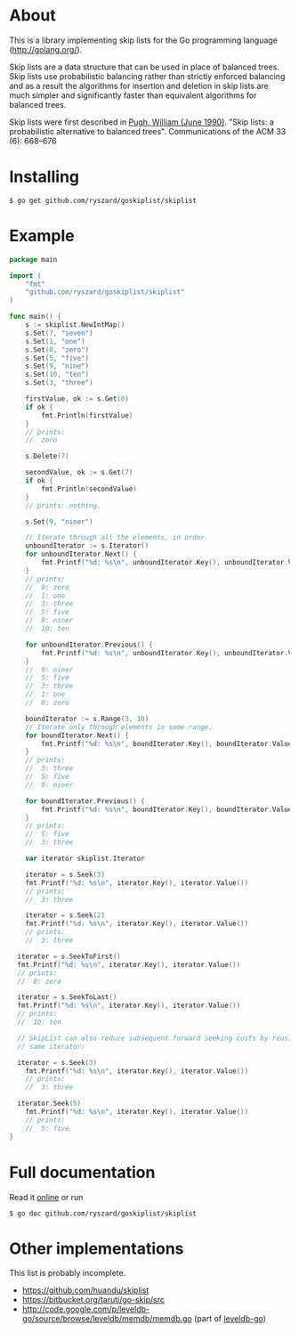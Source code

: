 About
=====

This is a library implementing skip lists for the Go programming
language (http://golang.org/).

Skip lists are a data structure that can be used in place of
balanced trees. Skip lists use probabilistic balancing rather than
strictly enforced balancing and as a result the algorithms for
insertion and deletion in skip lists are much simpler and
significantly faster than equivalent algorithms for balanced trees.

Skip lists were first described in
[Pugh, William (June 1990)](ftp://ftp.cs.umd.edu/pub/skipLists/skiplists.pdf). "Skip
lists: a probabilistic alternative to balanced trees". Communications
of the ACM 33 (6): 668–676

Installing
==========

    $ go get github.com/ryszard/goskiplist/skiplist

Example
=======

```go
package main

import (
	"fmt"
	"github.com/ryszard/goskiplist/skiplist"
)

func main() {
	s := skiplist.NewIntMap()
	s.Set(7, "seven")
	s.Set(1, "one")
	s.Set(0, "zero")
	s.Set(5, "five")
	s.Set(9, "nine")
	s.Set(10, "ten")
	s.Set(3, "three")

	firstValue, ok := s.Get(0)
	if ok {
		fmt.Println(firstValue)
	}
	// prints:
	//  zero

	s.Delete(7)

	secondValue, ok := s.Get(7)
	if ok {
		fmt.Println(secondValue)
	}
	// prints: nothing.

	s.Set(9, "niner")

	// Iterate through all the elements, in order.
	unboundIterator := s.Iterator()
	for unboundIterator.Next() {
		fmt.Printf("%d: %s\n", unboundIterator.Key(), unboundIterator.Value())
	}
	// prints:
	//  0: zero
	//  1: one
	//  3: three
	//  5: five
	//  9: niner
	//  10: ten

	for unboundIterator.Previous() {
		fmt.Printf("%d: %s\n", unboundIterator.Key(), unboundIterator.Value())
	}
	//  9: niner
	//  5: five
	//  3: three
	//  1: one
	//  0: zero

	boundIterator := s.Range(3, 10)
	// Iterate only through elements in some range.
	for boundIterator.Next() {
		fmt.Printf("%d: %s\n", boundIterator.Key(), boundIterator.Value())
	}
	// prints:
	//  3: three
	//  5: five
	//  9: niner

	for boundIterator.Previous() {
		fmt.Printf("%d: %s\n", boundIterator.Key(), boundIterator.Value())
	}
	// prints:
	//  5: five
	//  3: three

	var iterator skiplist.Iterator

	iterator = s.Seek(3)
	fmt.Printf("%d: %s\n", iterator.Key(), iterator.Value())
	// prints:
	//  3: three

	iterator = s.Seek(2)
	fmt.Printf("%d: %s\n", iterator.Key(), iterator.Value())
	// prints:
	//  3: three

  iterator = s.SeekToFirst()
  fmt.Printf("%d: %s\n", iterator.Key(), iterator.Value())
  // prints:
  //  0: zero

  iterator = s.SeekToLast()
  fmt.Printf("%d: %s\n", iterator.Key(), iterator.Value())
  // prints:
  //  10: ten

  // SkipList can also reduce subsequent forward seeking costs by reusing the
  // same iterator:

  iterator = s.Seek(3)
	fmt.Printf("%d: %s\n", iterator.Key(), iterator.Value())
	// prints:
	//  3: three

  iterator.Seek(5)
	fmt.Printf("%d: %s\n", iterator.Key(), iterator.Value())
	// prints:
	//  5: five
}
```

Full documentation
==================

Read it [online](http://go.pkgdoc.org/github.com/ryszard/goskiplist/skiplist) or run

    $ go doc github.com/ryszard/goskiplist/skiplist

Other implementations
=====================

This list is probably incomplete.


  * https://github.com/huandu/skiplist
  * https://bitbucket.org/taruti/go-skip/src
  * http://code.google.com/p/leveldb-go/source/browse/leveldb/memdb/memdb.go
  (part of [leveldb-go](http://code.google.com/p/leveldb-go/))
